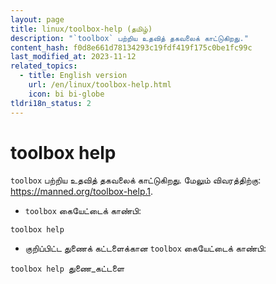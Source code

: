 ```yaml
---
layout: page
title: linux/toolbox-help (தமிழ்)
description: "`toolbox` பற்றிய உதவித் தகவலைக் காட்டுகிறது."
content_hash: f0d8e661d78134293c19fdf419f175c0be1fc99c
last_modified_at: 2023-11-12
related_topics:
  - title: English version
    url: /en/linux/toolbox-help.html
    icon: bi bi-globe
tldri18n_status: 2
---
```

# toolbox help

`toolbox` பற்றிய உதவித் தகவலைக் காட்டுகிறது.
மேலும் விவரத்திற்கு: <https://manned.org/toolbox-help.1>.

- `toolbox` கையேட்டைக் காண்பி:

`toolbox help`

- குறிப்பிட்ட துணைக் கட்டளைக்கான `toolbox` கையேட்டைக் காண்பி:

`toolbox help `<span class="tldr-var badge badge-pill bg-dark-lm bg-white-dm text-white-lm text-dark-dm font-weight-bold">துணை_கட்டளை</span>
